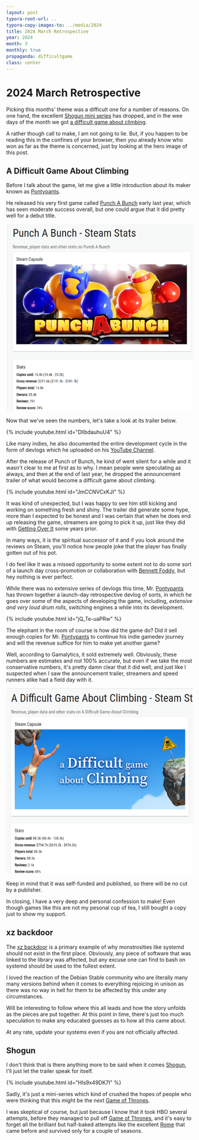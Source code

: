 ```yaml
---
layout: post
typora-root-url: ..
typora-copy-images-to: ../media/2024
title: 2024 March Retrospective
year: 2024
month: 3
monthly: true
propaganda: difficultgame
class: center
---
```


# 2024 March Retrospective

Picking this months' theme was a difficult one for a number of reasons. On one hand, the excellent [Shogun mini series][shogun] has dropped, and in the wee days of the month we got [a difficult game about climbing][difficultgame].

A rather though call to make, I am not going to lie. But, if you happen to be reading this in the confines of your browser, then you already know who won as far as the theme is concerned, just by looking at the hero image of this post.

## A Difficult Game About Climbing

Before I talk about the game, let me give a little introduction about its maker known as [Pontypants][pontypants].

He released his very first game called [Punch A Bunch][punchabunch] early last year, which has seen moderate success overall, but one could argue that it did pretty well for a debut title.

![bubgamalytic](/media/2024/bubgamalytic.png)

Now that we've seen the numbers, let's take a look at its trailer below.

{% include youtube.html id="DlIbdauhuU4" %}

Like many indies, he also documented the entire development cycle in the form of devlogs which he uploaded on his [YouTube Channel][pontypantsyoutube].

After the release of Punch of Bunch, he kind of went silent for a while and it wasn't clear to me at first as to why. I mean people were speculating as always, and then at the end of last year, he dropped the announcement trailer of what would become a difficult game about climbing.

{% include youtube.html id="JmCCNVCxKJI" %}

It was kind of unexpected, but I was happy to see him still kicking and working on something fresh and shiny. The trailer did generate some hype, more than I expected to be honest and I was certain that when he does end up releasing the game, streamers are going to pick it up, just like they did with [Getting Over It][gettingoverit] some years prior.

In many ways, it is the spiritual successor of it and if you look around the reviews on Steam, you'll notice how people joke that the player has finally gotten out of his pot.

I do feel like it was a missed opportunity to some extent not to do some sort of a launch day cross-promotion or collaboration with [Bennett Foddy][bfoddy], but hey nothing is ever perfect.

While there was no extensive series of devlogs this time, Mr. [Pontypants][pontypants] has thrown together a launch-day retrospective devlog of sorts, in which he goes over some of the aspects of developing the game, including, *extensive and very loud drum rolls*, switching engines a while into its development.

{% include youtube.html id="jQ_Te-uaPRw" %}

The elephant in the room of course is how did the game do? Did it sell enough copies for Mr. [Pontypants][pontypants] to continue his indie gamedev journey and will the revenue suffice for him to make yet another game?

Well, according to Gamalytics, it sold extremely well. Obviously, these numbers are estimates and not 100% accurate, but even if we take the most conservative numbers, it's pretty damn clear that it did well, and just like I suspected when I saw the announcement trailer, streamers and speed runners alike had a field day with it.

![adgacgamalytic](/media/2024/adgacgamalytic.png)

Keep in mind that it was self-funded and published, so there will be no cut by a publisher.

In closing, I have a very deep and personal confession to make! Even though games like this are not my pesonal cup of tea, I still bought a copy just to show my support.

## xz backdoor

The [xz backdoor][xzbackdoor] is a primary example of why monstrosities like systemd should not exist in the first place. Obviously, any piece of software that was linked to the library was affected, but any excuse one can find to bash on systemd should be used to the fullest extent.

I loved the reaction of the Debian Stable community who are literally many many versions behind when it comes to everything rejoicing in unison as there was no way in hell for them to be affected by this under any circumstances.

Will be interesting to follow where this all leads and how the story unfolds as the pieces are put together. At this point in time, there's just too much speculation to make any educated guesses as to how all this came about.

At any rate, update your systems even if you are not officially affected.

## Shogun

I don't think that is there anything more to be said when it comes [Shogun][shogun], I'll just let the trailer speak for itself.

{% include youtube.html id="HIs9x49DK7I" %}

Sadly, it's just a mini-series which kind of crushed the hopes of people who were thinking that this might be the next [Game of Thrones][got].

I was skeptical of course, but just because I know that it took HBO several attempts, before they managed to pull off [Game of Thrones][got], and it's easy to forget all the brilliant but half-baked attempts like the excellent [Rome][rome] that came before and survived only for a couple of seasons.

[shogun]: https://en.wikipedia.org/wiki/Sh%C5%8Dgun_(2024_miniseries)
[difficultgame]: https://store.steampowered.com/app/2497920/A_Difficult_Game_About_Climbing/
[pontypants]: https://twitter.com/pontypants
[got]: https://en.wikipedia.org/wiki/Game_of_Thrones
[rome]: https://en.wikipedia.org/wiki/Rome_(TV_series)
[xzbackdoor]: https://www.openwall.com/lists/oss-security/2024/03/29/4
[punchabunch]: https://store.steampowered.com/app/1512590/Punch_A_Bunch/
[pontypantsyoutube]: https://www.youtube.com/@Pontypants
[gettingoverit]: https://store.steampowered.com/app/240720/Getting_Over_It_with_Bennett_Foddy/
[bfoddy]: https://en.wikipedia.org/wiki/Bennett_Foddy

